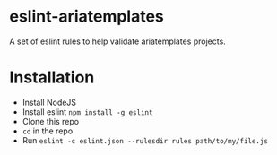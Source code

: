 eslint-ariatemplates
====================

A set of eslint rules to help validate ariatemplates projects.

Installation
============

* Install NodeJS
* Install eslint `npm install -g eslint`
* Clone this repo
* `cd` in the repo
* Run `eslint -c eslint.json --rulesdir rules path/to/my/file.js`
